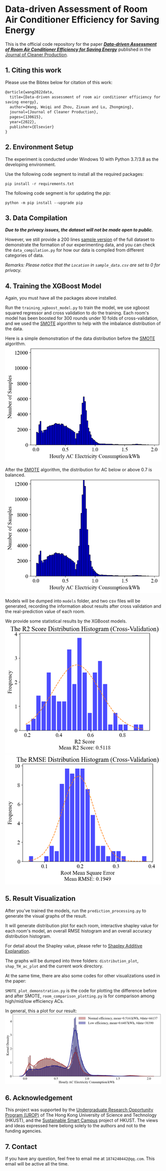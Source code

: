 # Data-driven Assessment of Room Air Conditioner Efficiency for Saving Energy

This is the official code repository for the paper ***[Data-driven Assessment of Room Air Conditioner Efficiency for
Saving Energy](https://doi.org/10.1016/j.jclepro.2022.130615)*** published in
the [Journal of Cleaner Production](https://www.journals.elsevier.com/journal-of-cleaner-production).

## 1. Citing this work

Please use the Bibtex below for citation of this work:

```
@article{wang2022data,
  title={Data-driven assessment of room air conditioner efficiency for saving energy},
  author={Wang, Weiqi and Zhou, Zixuan and Lu, Zhongming},
  journal={Journal of Cleaner Production},
  pages={130615},
  year={2022},
  publisher={Elsevier}
}
```

## 2. Environment Setup

The experiment is conducted under Windows 10 with Python 3.7/3.8 as the developing environment.

Use the following code segment to install all the required packages:

```commandline
pip install -r requirements.txt
```

The following code segment is for updating the *pip*:

```commandline
python -m pip install --upgrade pip
```

## 3. Data Compilation

***Due to the privacy issues, the dataset will not be made open to public.***

However, we still provide a 200
lines [sample version](https://github.com/MighTy-Weaver/Inefficient-AC-detection/blob/main/demo/sample_data.csv) of the
full dataset to demonstrate the formation of our experimenting data, and you can check the `data_compilation.py` for how
our data is compiled from different categories of data.

*Remarks: Please notice that the `Location` in `sample_data.csv` are set to 0 for privacy.*

## 4. Training the XGBoost Model

Again, you must have all the packages above installed.

Run the `training_xgboost_model.py` to train the model, we use xgboost squared regressor and cross validation to do the
training. Each room's model has been boosted for 300 rounds under 10 folds of cross-validation, and we used
the [SMOTE](https://doi.org/10.1613/jair.953) algorithm to help with the imbalance distribution of the data.

Here is a simple demonstration of the data distribution before the [SMOTE](https://doi.org/10.1613/jair.953) algorithm.
![SMOTE_before](demo/SMOTE_Before.png)

After the [SMOTE](https://doi.org/10.1613/jair.953) algorithm, the distribution for AC below or above 0.7 is balanced.
![SMOTE_after](demo/SMOTE_After.png)

Models will be dumped into `models` folder, and two csv files will be generated, recording the information about results
after cross validation and the real-prediction value of each room.

We provide some statistical results by the XGBoost models.
![R2 Score Distribution Histogram](demo/R2_Dis.png)
![RMSE Distribution Histogram](demo/RMSE_Dis.png)

## 5. Result Visualization

After you've trained the models, run the `prediction_processing.py` to generate the visual graphs of the result.

It will generate distribution plot for each room, interactive shapley value for each room's model, an overall RMSE
histogram and an overall accuracy distribution histogram.

For detail about the Shapley value, please refer to [Shapley Additive Explanation](https://github.com/slundberg/shap).

The graphs will be dumped into three folders: `distribution_plot`, `shap_TH_ac_plot` and the current work directory.

At the same time, there are also some codes for other visualizations used in the paper:

`SMOTE_plot_demonstration.py` is the code for plotting the difference before and after
SMOTE, `room_comparison_plotting.py` is for comparison among high/mid/low efficiency ACs.

In general, this a plot for our result:
![Room Graph](demo/room_comparison.png)

## 6. Acknowledgement

This project was supported by the [Undergraduate Research Opportunity Program (UROP)](https://urop.ust.hk/) of The Hong
Kong University of Science and Technology (HKUST), and the [Sustainable Smart Campus](https://ssc.hkust.edu.hk/) project
of HKUST. The views and ideas expressed here belong solely to the authors and not to the funding agencies.

## 7. Contact

If you have any question, feel free to email me at `1874240442@qq.com`. This email will be active all the time. 